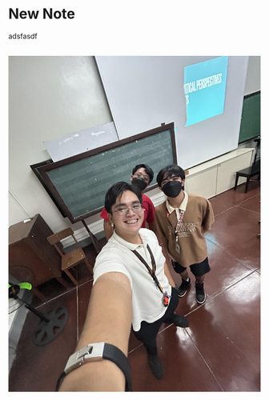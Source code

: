 # New Note

adsfasdf<div><br></div><div><img src="https://raw.githubusercontent.com/NFCNexusGit/NFCNexus-Public-Library/main/gab/dasfsaf/new_note_a88a9f8c-2265-468c-a919-412a893b44f9/453899953_1211090326902166_8106498273870731994_n.jpg" data-filename="453899953_1211090326902166_8106498273870731994_n.jpg" style="max-width: 100%; height: auto; cursor: se-resize;" data-original-width="1032" data-original-height="1376"><br></div>